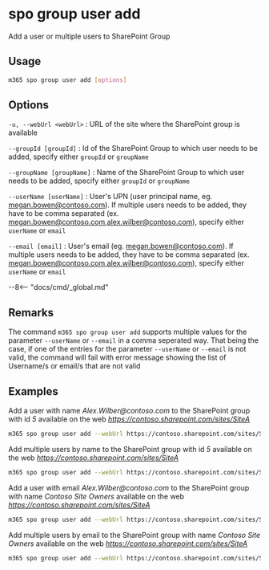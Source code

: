 # spo group user add

Add a user or multiple users to SharePoint Group

## Usage

```sh
m365 spo group user add [options]
```

## Options

`-u, --webUrl <webUrl>`
: URL of the site where the SharePoint group is available

`--groupId [groupId]`
: Id of the SharePoint Group to which user needs to be added, specify either `groupId` or `groupName`

`--groupName [groupName]`
: Name of the SharePoint Group to which user needs to be added, specify either `groupId` or `groupName`

`--userName [userName]`
: User's UPN (user principal name, eg. megan.bowen@contoso.com). If multiple users needs to be added, they have to be comma separated (ex. megan.bowen@contoso.com,alex.wilber@contoso.com), specify either `userName` or `email`

`--email [email]`
: User's email (eg. megan.bowen@contoso.com). If multiple users needs to be added, they have to be comma separated (ex. megan.bowen@contoso.com,alex.wilber@contoso.com), specify either `userName` or `email`

--8<-- "docs/cmd/_global.md"

## Remarks

The command `m365 spo group user add` supports multiple values for the parameter `--userName` or `--email` in a comma seperated way. That being the case, if one of the entries for the parameter `--userName` or `--email` is not valid, the command will fail with error message showing the list of Username/s or email/s that are not valid

## Examples

Add a user with name _Alex.Wilber@contoso.com_ to the SharePoint group with id _5_ available on the web _https://contoso.sharepoint.com/sites/SiteA_

```sh
m365 spo group user add --webUrl https://contoso.sharepoint.com/sites/SiteA --groupId 5 --userName "Alex.Wilber@contoso.com"
```

Add multiple users by name to the SharePoint group with id _5_ available on the web _https://contoso.sharepoint.com/sites/SiteA_

```sh
m365 spo group user add --webUrl https://contoso.sharepoint.com/sites/SiteA --groupId 5 --userName "Alex.Wilber@contoso.com, Adele.Vance@contoso.com"
```

Add a user with email _Alex.Wilber@contoso.com_ to the SharePoint group with name _Contoso Site Owners_ available on the web _https://contoso.sharepoint.com/sites/SiteA_

```sh
m365 spo group user add --webUrl https://contoso.sharepoint.com/sites/SiteA --groupName "Contoso Site Owners" --email "Alex.Wilber@contoso.com"
```

Add multiple users by email to the SharePoint group with name _Contoso Site Owners_ available on the web _https://contoso.sharepoint.com/sites/SiteA_

```sh
m365 spo group user add --webUrl https://contoso.sharepoint.com/sites/SiteA --groupName "Contoso Site Owners" --email "Alex.Wilber@contoso.com, Adele.Vance@contoso.com"
```